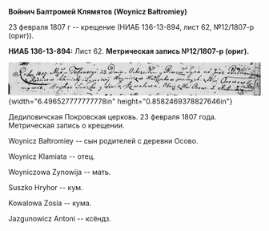 **Войнич Балтромей Клямятов (Woynicz Bałtromiey)**

23 февраля 1807 г -- крещение (НИАБ 136-13-894, лист 62, №12/1807-р
(ориг)).

**НИАБ 136-13-894:** Лист 62. **Метрическая запись №12/1807-р (ориг).**

![](./media/b5122decf1bcf44922f576296e0acfd09a7463dc.png){width="6.496527777777778in"
height="0.8582469378827646in"}

Дедиловичская Покровская церковь. 23 февраля 1807 года. Метрическая
запись о крещении.

Woynicz Bałtromiey -- сын родителей с деревни Осовo.

Woynicz Klamiata -- отец.

Woyniczowa Zynowija -- мать.

Suszko Hryhor -- кум.

Kowalowa Zosia -- кума.

Jazgunowicz Antoni -- ксёндз.
